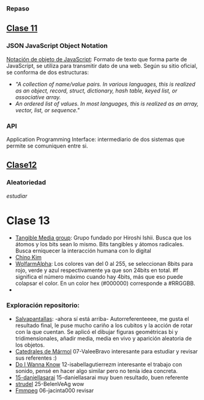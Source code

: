 ### Repaso
## [Clase 11](https://github.com/disenoUDP/dis9034-2024-1/tree/main/clases/clase-11)
### JSON JavaScript Object Notation
[Notación de objeto de JavaScript](https://www.json.org/json-en.html): Formato de texto que forma parte de JavaScript, se utiliza para transmitir dato de una web. Según su sitio oficial, se conforma de dos estructuras:
- *"A collection of name/value pairs. In various languages, this is realized as an object, record, struct, dictionary, hash table, keyed list, or associative array.*
- *An ordered list of values. In most languages, this is realized as an array, vector, list, or sequence."*

### API
Application Programming Interface: intermediario de dos sistemas que permite se comuniquen entre si.
## [Clase12](https://github.com/disenoUDP/dis9034-2024-1/tree/main/clases/clase-12)
### Aleatoriedad
*estudiar*

# Clase 13
-  [Tangible Media group](https://www.media.mit.edu/groups/tangible-media/overview/): Grupo fundado por Hiroshi Ishii. Busca que los átomos y los bits sean lo mismo. Bits tangibles y átomos radicales. Busca erniquecer la interacción humana con lo digital
- [Chino Kim](https://chino.kim/rube-telephone)
- [WolfarmAlpha](https://www.wolfarmalpha.com): Los colores van del 0 al 255, se seleccionan 8bits para rojo, verde y azul respectivamente ya que son 24bits en total. #f significa el número máximo cuando hay 4bits, más que eso puede colapsar el color. En un color hex (#000000) corresponde a #RRGGBB.
- 
### Exploración repositorio:
- [Salvapantallas](https://github.com/cielqz/dis9034-2024-1/blob/main/estudiantes/10-cielqz/clase-10/README.md): -ahora sí está arriba- Autorreferenteeee, me gusta el resultado final, le puse mucho cariño a los cubitos y la acción de rotar con la que cuentan. Se aplicó el dibujar figuras geométricas bi y tridimensionales, añadir media, media en vivo y aparición aleatoria de los objetos.
- [Catedrales de Mármol](https://github.com/disenoUDP/dis9034-2024-1/tree/main/estudiantes/07-ValeeBravo/clase-10) 07-ValeeBravo interesante para estudiar y revisar sus referentes :)
- [Do I Wanna Know](https://github.com/disenoUDP/dis9034-2024-1/tree/main/estudiantes/12-isabellagutierrezm/clase-10) 12-isabellagutierrezm interesante el trabajo con sonido, pensé en hacer algo similar pero no tenía idea concreta.
- [15-daniellasarai](https://github.com/disenoUDP/dis9034-2024-1/tree/main/estudiantes/15-daniellasarai/clase-10) 15-daniellasarai muy buen resultado, buen referente
- [strudel](https://github.com/disenoUDP/dis9034-2024-1/tree/main/estudiantes/25-BelenVeAg/clase-10) 25-BelenVeAg wow
- [Fmmpeg](https://github.com/disenoUDP/dis9034-2024-1/tree/main/estudiantes/06-jacinta000/clase-10) 06-jacinta000 revisar
  
###
